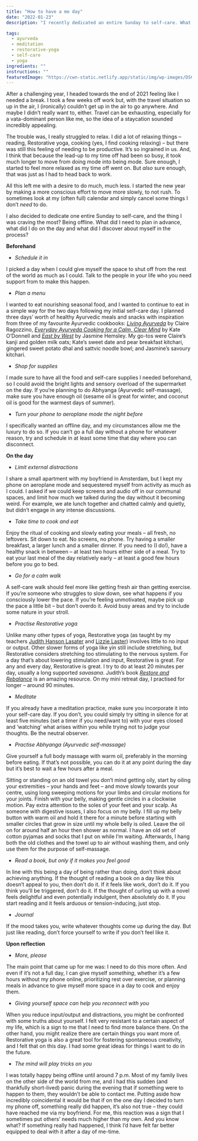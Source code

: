 ```yaml
---
title: "How to have a me day"
date: "2022-01-23"
description: "I recently dedicated an entire Sunday to self-care. What did I need to plan in advance, what did I do on the day and what did I discover about myself in the process?"

tags: 
  - ayurveda
  - meditation
  - restorative-yoga
  - self-care
  - yoga
ingredients: ""
instructions: ""
featuredImage: "https://cwn-static.netlify.app/static/img/wp-images/DSC_0339.jpeg"
---
```


After a challenging year, I headed towards the end of 2021 feeling like I needed a break. I took a few weeks off work but, with the travel situation so up in the air, I (ironically) couldn’t get up in the air to go anywhere. And maybe I didn’t really want to, either. Travel can be exhausting, especially for a vata-dominant person like me, so the idea of a staycation sounded incredibly appealing.

The trouble was, I really struggled to relax. I did a lot of relaxing things – reading, Restorative yoga, cooking (yes, I find cooking relaxing) – but there was still this feeling of needing to be productive. It’s so ingrained in us. And, I think that because the lead-up to my time off had been so busy, it took much longer to move from doing mode into being mode. Sure enough, I started to feel more relaxed as my time off went on. But _also_ sure enough, that was just as I had to head back to work.

All this left me with a desire to do much, much less. I started the new year by making a more conscious effort to move more slowly, to not rush. To sometimes look at my (often full) calendar and simply cancel some things I don’t _need_ to do.

I also decided to dedicate one entire Sunday to self-care, and the thing I was craving the most? Being offline. What did I need to plan in advance, what did I do on the day and what did I discover about myself in the process?

**Beforehand**

- _Schedule it in_

I picked a day when I could give myself the space to shut off from the rest of the world as much as I could. Talk to the people in your life who you need support from to make this happen.

- _Plan a menu_

I wanted to eat nourishing seasonal food, and I wanted to continue to eat in a simple way for the two days following my initial self-care day. I planned three days’ worth of healthy Ayurvedic meals and snacks with inspiration from three of my favourite Ayurvedic cookbooks: _[Living Ayurveda](https://vidyaliving.com/book/)_ by Claire Ragozzino, _[Everyday Ayurveda Cooking for a Calm, Clear Mind](https://www.kateodonnell.yoga/blog/2018/4/6/book-release-everyday-ayurveda-cooking-for-a-calm-clear-mind)_ by Kate O’Donnell and _[East by West](https://www.jasminehemsley.com/east-by-west)_ by Jasmine Hemsley. My go-tos were Claire’s kanji and golden milk oats; Kate’s sweet date and pear breakfast kitchari, gingered sweet potato dhal and sattvic noodle bowl; and Jasmine’s savoury kitchari.

- _Shop for supplies_

I made sure to have all the food and self-care supplies I needed beforehand, so I could avoid the bright lights and sensory overload of the supermarket on the day. If you’re planning to do Abhyanga (Ayurvedic self-massage), make sure you have enough oil (sesame oil is great for winter, and coconut oil is good for the warmest days of summer).

- _Turn your phone to aeroplane mode the night before_

I specifically wanted an offline day, and my circumstances allow me the luxury to do so. If you can’t go a full day without a phone for whatever reason, try and schedule in at least some time that day where you can disconnect.

**On the day**

- _Limit external distractions_

I share a small apartment with my boyfriend in Amsterdam, but I kept my phone on aeroplane mode and sequestered myself from activity as much as I could. I asked if we could keep screens and audio off in our communal spaces, and limit how much we talked during the day without it becoming weird. For example, we ate lunch together and chatted calmly and quietly, but didn’t engage in any intense discussions.

- _Take time to cook and eat_

Enjoy the ritual of cooking and slowly eating your meals – all fresh, no leftovers. Sit down to eat. No screens, no phone. Try having a smaller breakfast, a larger lunch and a smaller dinner. If you need to (I do!), have a healthy snack in between – at least two hours either side of a meal. Try to eat your last meal of the day relatively early – at least a good few hours before you go to bed.

- ­_Go for a calm walk_

A self-care walk should feel more like getting fresh air than getting exercise. If you’re someone who struggles to slow down, see what happens if you consciously lower the pace. If you’re feeling unmotivated, maybe pick up the pace a little bit – but don’t overdo it. Avoid busy areas and try to include some nature in your stroll.

- _Practise Restorative yoga_

Unlike many other types of yoga, Restorative yoga (as taught by my teachers [Judith Hanson Lasater](https://www.judithhansonlasater.com/) and [Lizzie Laster](https://www.lizzielasater.com/)) involves little to no input or output. Other slower forms of yoga like yin still include stretching, but Restorative considers stretching too stimulating to the nervous system. For a day that’s about lowering stimulation and input, Restorative is great. For any and every day, Restorative is great. I try to do at least 20 minutes per day, usually a long supported _savasana_. Judith’s book _[Restore and Rebalance](https://www.amazon.com/Judith-Hanson-Lasater/e/B00J56ZLYK/ref=as_li_ss_tl?ref=sr_ntt_srch_lnk_1&qid=1603464868&sr=8-1&linkCode=sl2&tag=judilasa-20&linkId=c17b0330c38ae8bfae89ef39c176f8d0&language=en_US)_ is an amazing resource. On my mini retreat day, I practised for longer – around 90 minutes.

- _Meditate_

If you already have a meditation practice, make sure you incorporate it into your self-care day. If you don’t, you could simply try sitting in silence for at least five minutes (set a timer if you need/want to) with your eyes closed and ‘watching’ what arises within you while trying not to judge your thoughts. Be the neutral observer.

- _Practise Abhyanga (Ayurvedic self-massage)_

Give yourself a full body massage with warm oil, preferably in the morning before eating. If that’s not possible, you can do it at any point during the day but it’s best to wait a few hours after a meal.

Sitting or standing on an old towel you don’t mind getting oily, start by oiling your extremities – your hands and feet – and move slowly towards your centre, using long sweeping motions for your limbs and circular motions for your joints. Finish with your belly, making gentle circles in a clockwise motion. Pay extra attention to the soles of your feet and your scalp. As someone with digestive issues, I also focus on my belly. I fill up my belly button with warm oil and hold it there for a minute before starting with smaller circles that grow in size until my whole belly is oiled. Leave the oil on for around half an hour then shower as normal. I have an old set of cotton pyjamas and socks that I put on while I’m waiting. Afterwards, I hang both the old clothes and the towel up to air without washing them, and only use them for the purpose of self-massage.

- _Read a book, but only if it makes you feel good_

In line with this being a day of being rather than doing, don’t think about achieving anything. If the thought of reading a book on a day like this doesn’t appeal to you, then don’t do it. If it feels like work, don’t do it. If you think you’ll be triggered, don’t do it. If the thought of curling up with a novel feels delightful and even potentially indulgent, then absolutely do it. If you start reading and it feels arduous or tension-inducing, just stop.

- _Journal_

If the mood takes you, write whatever thoughts come up during the day. But just like reading, don’t force yourself to write if you don’t feel like it.

**Upon reflection**

- _More, please_

The main point that came up for me was: I need to do this more often. And even if it’s not a full day, I can give myself _something_, whether it’s a few hours without my phone online, prioritizing rest over exercise, or planning meals in advance to give myself more space in a day to cook and enjoy them.

- _Giving yourself space can help you reconnect with you_

When you reduce input/output and distractions, you might be confronted with some truths about yourself. I felt very resistant to a certain aspect of my life, which is a sign to me that I need to find more balance there. On the other hand, you might realize there are certain things you want more of. Restorative yoga is also a great tool for fostering spontaneous creativity, and I felt that on this day. I had some great ideas for things I want to do in the future.

- _The mind will play tricks on you_

I was totally happy being offline until around 7 p.m. Most of my family lives on the other side of the world from me, and I had this sudden (and thankfully short-lived) panic during the evening that if something were to happen to them, they wouldn’t be able to contact me. Putting aside how incredibly coincidental it would be that if on the one day I decided to turn my phone off, something really did happen, it’s also not true – they could have reached me via my boyfriend. For me, this reaction was a sign that I sometimes put others’ needs much higher than my own. And you know what? If something really had happened, I think I’d have felt far better equipped to deal with it after a day of me-time.
